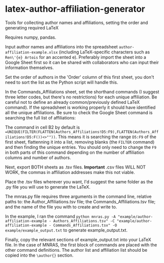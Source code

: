 # latex-author-affiliation-generator
Tools for collecting author names and affiliations, setting the order and generating required LaTeX

Requires numpy, pandas.

Input author names and affiliations into the spreadsheet `author-affiliation-example.xlsx` (including LaTeX-specific characters such as `Ren\'{e} Artois` for an accented e). Preferably import the sheet into a Google Sheet first so it can be shared with collaborators who can input their information themselves.

Set the order of authors in the 'Order' column of this first sheet, you don't need to sort the list as the Python script will handle this.

In the Commands_Affiliations sheet, set the shorthand commands (I suggest three letter codes, but there's no restrictions) for each unique affiliation. Be careful not to define an already common/previously defined LaTeX command). If the spreadsheet is working properly it should have identified all the unique affiliations. Be sure to check the Google Sheet command is searching the full list of affiliations:

The command in cell B2 by default is `=UNIQUE(FILTER(FLATTEN(Authors_Affiliations!D5:F9),FLATTEN(Authors_Affiliations!D5:F())<>""))`.
This means it is searching the range `D5:F9` of the first sheet, flattenning it into a list, removing blanks (the `FILTER` command) and then finding the unique entries. You should only need to change the `F9` in both parts of this command depending on the number of affiliation columns and number of authors.

Next, export BOTH sheets as .tsv files. **Important** .csv files WILL NOT WORK, the commas in affiliation addresses make this not viable.

Place the .tsv files wherever you want, I'd suggest the same folder as the .py file you will use to generate the LaTeX.

The mnras.py file requires three arguments in the command line, relative paths to: the Author_Affiliations.tsv file; the Commands_Affiliations.tsv file; and the name of the file you with to create and write to.

In the example, I ran the command `python mnras.py -A "example/author-affiliation-example - Authors_Affiliations.tsv" -C "example/author-affiliation-example - Commands_Affiliations.tsv" -O example/example_output.txt` to generate example_output.txt.

Finally, copy the relevant sections of example_output.txt into your LaTeX file. In the case of MNRAS, the first block of commands are placed with the other command definitions. The author list and affiliation list should be copied into the `\author{}` section.
